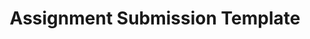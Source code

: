 ---
title : Assignment Submission Template
permalink: /assignment-template/
layout: forward
target: https://drive.google.com/file/d/18qxX3PYAnwordcZVg58eSRodu4LdJzPb/view
message: Redrecting
---
